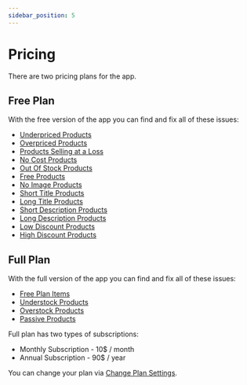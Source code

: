 ```yaml
---
sidebar_position: 5
---
```


# Pricing

There are two pricing plans for the app.

## Free Plan

With the free version of the app you can find and fix all of these issues:

- [Underpriced Products](./finding-issues/underpriced-products)
- [Overpriced Products](./finding-issues/overpriced-products)
- [Products Selling at a Loss](./finding-issues/products-selling-at-a-loss)
- [No Cost Products](./finding-issues/no-cost-products)
- [Out Of Stock Products](./finding-issues/out-of-stock-products)
- [Free Products](./finding-issues/free-products)
- [No Image Products](./finding-issues/no-image-products)
- [Short Title Products](./finding-issues/short-title-products)
- [Long Title Products](./finding-issues/long-title-products)
- [Short Description Products](./finding-issues/short-description-products)
- [Long Description Products](./finding-issues/long-description-products)
- [Low Discount Products](./finding-issues/low-discount-products)
- [High Discount Products](./finding-issues/high-discount-products)

## Full Plan

With the full version of the app you can find and fix all of these issues:

- [Free Plan Items](#free-plan)
- [Understock Products](./finding-issues/understock-products)
- [Overstock Products](./finding-issues/overstock-products)
- [Passive Products](./finding-issues/passive-products)

Full plan has two types of subscriptions:

- Monthly Subscription - 10$ / month
- Annual Subscription - 90$ / year

You can change your plan via [Change Plan Settings](./configuration/change-plan).
